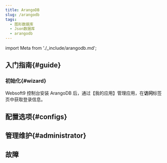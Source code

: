 ```yaml
---
title: ArangoDB
slug: /arangodb
tags:
  - 图形数据库
  - Json数据库
  - arangodb
---
```


import Meta from './_include/arangodb.md';

<Meta name="meta" />

## 入门指南{#guide}

### 初始化{#wizard}

Websoft9 控制台安装 ArangoDB 后，通过【我的应用】管理应用，在**访问**标签页中获取登录信息。  

## 配置选项{#configs}


## 管理维护{#administrator}


## 故障
